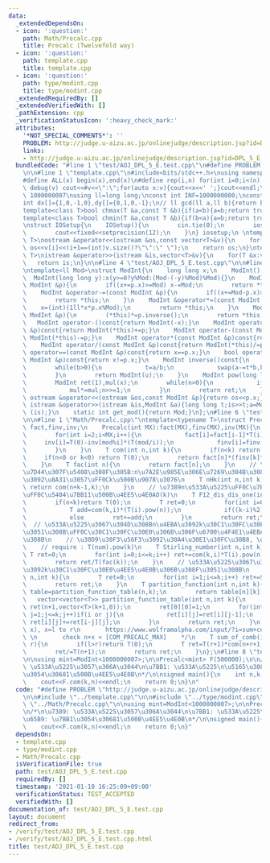 ```yaml
---
data:
  _extendedDependsOn:
  - icon: ':question:'
    path: Math/Precalc.cpp
    title: Precalc (Twelvefold way)
  - icon: ':question:'
    path: template.cpp
    title: template.cpp
  - icon: ':question:'
    path: type/modint.cpp
    title: type/modint.cpp
  _extendedRequiredBy: []
  _extendedVerifiedWith: []
  _pathExtension: cpp
  _verificationStatusIcon: ':heavy_check_mark:'
  attributes:
    '*NOT_SPECIAL_COMMENTS*': ''
    PROBLEM: http://judge.u-aizu.ac.jp/onlinejudge/description.jsp?id=DPL_5_E
    links:
    - http://judge.u-aizu.ac.jp/onlinejudge/description.jsp?id=DPL_5_E
  bundledCode: "#line 1 \"test/AOJ_DPL_5_E.test.cpp\"\n#define PROBLEM \"http://judge.u-aizu.ac.jp/onlinejudge/description.jsp?id=DPL_5_E\"\
    \n\n#line 1 \"template.cpp\"\n#include<bits/stdc++.h>\nusing namespace std;\n\
    #define ALL(x) begin(x),end(x)\n#define rep(i,n) for(int i=0;i<(n);i++)\n#define\
    \ debug(v) cout<<#v<<\":\";for(auto x:v){cout<<x<<' ';}cout<<endl;\n#define mod\
    \ 1000000007\nusing ll=long long;\nconst int INF=1000000000;\nconst ll LINF=1001002003004005006ll;\n\
    int dx[]={1,0,-1,0},dy[]={0,1,0,-1};\n// ll gcd(ll a,ll b){return b?gcd(b,a%b):a;}\n\
    template<class T>bool chmax(T &a,const T &b){if(a<b){a=b;return true;}return false;}\n\
    template<class T>bool chmin(T &a,const T &b){if(b<a){a=b;return true;}return false;}\n\
    \nstruct IOSetup{\n    IOSetup(){\n        cin.tie(0);\n        ios::sync_with_stdio(0);\n\
    \        cout<<fixed<<setprecision(12);\n    }\n} iosetup;\n \ntemplate<typename\
    \ T>\nostream &operator<<(ostream &os,const vector<T>&v){\n    for(int i=0;i<(int)v.size();i++)\
    \ os<<v[i]<<(i+1==(int)v.size()?\"\":\" \");\n    return os;\n}\ntemplate<typename\
    \ T>\nistream &operator>>(istream &is,vector<T>&v){\n    for(T &x:v)is>>x;\n \
    \   return is;\n}\n\n#line 4 \"test/AOJ_DPL_5_E.test.cpp\"\n\n#line 1 \"type/modint.cpp\"\
    \ntemplate<ll Mod>\nstruct ModInt{\n    long long x;\n    ModInt():x(0){}\n  \
    \  ModInt(long long y):x(y>=0?y%Mod:(Mod-(-y)%Mod)%Mod){}\n    ModInt &operator+=(const\
    \ ModInt &p){\n        if((x+=p.x)>=Mod) x-=Mod;\n        return *this;\n    }\n\
    \    ModInt &operator-=(const ModInt &p){\n        if((x+=Mod-p.x)>=Mod)x-=Mod;\n\
    \        return *this;\n    }\n    ModInt &operator*=(const ModInt &p){\n    \
    \    x=(int)(1ll*x*p.x%Mod);\n        return *this;\n    }\n    ModInt &operator/=(const\
    \ ModInt &p){\n        (*this)*=p.inverse();\n        return *this;\n    }\n \
    \   ModInt operator-()const{return ModInt(-x);}\n    ModInt operator+(const ModInt\
    \ &p)const{return ModInt(*this)+=p;}\n    ModInt operator-(const ModInt &p)const{return\
    \ ModInt(*this)-=p;}\n    ModInt operator*(const ModInt &p)const{return ModInt(*this)*=p;}\n\
    \    ModInt operator/(const ModInt &p)const{return ModInt(*this)/=p;}\n    bool\
    \ operator==(const ModInt &p)const{return x==p.x;}\n    bool operator!=(const\
    \ ModInt &p)const{return x!=p.x;}\n    ModInt inverse()const{\n        int a=x,b=Mod,u=1,v=0,t;\n\
    \        while(b>0){\n            t=a/b;\n            swap(a-=t*b,b);swap(u-=t*v,v);\n\
    \        }\n        return ModInt(u);\n    }\n    ModInt pow(long long n)const{\n\
    \        ModInt ret(1),mul(x);\n        while(n>0){\n            if(n&1) ret*=mul;\n\
    \            mul*=mul;n>>=1;\n        }\n        return ret;\n    }\n    friend\
    \ ostream &operator<<(ostream &os,const ModInt &p){return os<<p.x;}\n    friend\
    \ istream &operator>>(istream &is,ModInt &a){long long t;is>>t;a=ModInt<Mod>(t);return\
    \ (is);}\n    static int get_mod(){return Mod;}\n};\n#line 6 \"test/AOJ_DPL_5_E.test.cpp\"\
    \n\n#line 1 \"Math/Precalc.cpp\"\ntemplate<typename T>\nstruct Precalc{\n    vector<T>\
    \ fact,finv,inv;\n    Precalc(int MX):fact(MX),finv(MX),inv(MX){\n        fact[0]=T(1),fact[1]=T(1),finv[0]=T(1),finv[1]=T(1),inv[1]=T(1);\n\
    \        for(int i=2;i<MX;i++){\n            fact[i]=fact[i-1]*T(i);\n       \
    \     inv[i]=T(0)-inv[mod%i]*(T(mod/i));\n            finv[i]=finv[i-1]*inv[i];\n\
    \        }\n    }\n    T com(int n,int k){\n        if(n<k) return T(0);\n   \
    \     if(n<0 or k<0) return T(0);\n        return fact[n]*(finv[k]*finv[n-k]);\n\
    \    }\n    T fac(int n){\n        return fact[n];\n    }\n    // \u91CD\u8907\
    \u7D44\u307F\u5408\u308F\u305B:n\u7A2E\u985E\u306E\u7269\u304B\u3089\u91CD\u8907\
    \u3092\u8A31\u3057\uFF0Ck\u500B\u9078\u3076\n    T nHk(int n,int k){\n       \
    \ return com(n+k-1,k);\n    }\n    // \u7389n\u533A\u5225\uFF0C\u7BB1k\u533A\u5225\
    \uFF0C\u5404\u7BB11\u500B\u4EE5\u4E0AO(k)\n    T F12_dis_dis_one(int n,int k){\n\
    \        if(n<k)return T(0);\n        T ret=0;\n        for(int i=0;i<=k;i++){\n\
    \            T add=com(k,i)*(T(i).pow(n));\n            if((k-i)%2) ret-=add;\n\
    \            else        ret+=add;\n        }\n        return ret;\n    }\n  \
    \  // \u533A\u5225\u3067\u304D\u308Bn\u4EBA\u3092k\u30C1\u30FC\u30E0\u306B\u308F\
    \u3051\u308B\uFF0C\u30C1\u30FC\u30E0\u306B\u306F\u6700\u4F4E1\u4EBA\u5C5E\u3059\
    \u308B\n    // \u30D9\u30F3\u56F3\u3092\u30A4\u30E1\u30FC\u30B8, \u5305\u9664\n\
    \    // require : T(num).pow(k)\n    T Stirling_number(int n,int k){\n       \
    \ T ret=0;\n        for(int i=0;i<=k;i++) ret+=com(k,i)*T(i).pow(n)*((k-i)%2?(-1):1);\n\
    \        return ret/T(fac(k));\n    }\n    // \u533A\u5225\u3067\u304D\u308Bn\u4EBA\
    \u3092k\u30C1\u30FC\u30E0\u4EE5\u4E0B\u306B\u308F\u3051\u308B\n    T Bell_number(int\
    \ n,int k){\n        T ret=0;\n        for(int i=1;i<=k;i++) ret+=Stirling_number(n,i);\n\
    \        return ret;\n    }\n    T partition_function(int n,int k){\n        auto\
    \ table=partition_function_table(n,k);\n        return table[n][k];\n    }\n \
    \   vector<vector<T>> partition_function_table(int n,int k){\n        vector<vector<T>>\
    \ ret(n+1,vector<T>(k+1,0));\n        ret[0][0]=1;\n        for(int i=0;i<=n;i++)for(int\
    \ j=1;j<=k;j++)if(i or j){\n            ret[i][j]=ret[i][j-1];\n            if(i-j>=0)\
    \ ret[i][j]+=ret[i-j][j];\n        }\n        return ret;\n    }\n    /* sum combination(n+x,\
    \ x), x=l to r\n       https://www.wolframalpha.com/input/?i=sum+combination%28n%2Bx+%2Cx%29%2C+x%3Dl+to+r&lang=ja\
    \ \n       check n+x < [COM_PRECALC_MAX]    */\n    T sum_of_comb(int n,int l,int\
    \ r){\n        if(l>r)return T(0);\n        T ret=T(r+1)*com(n+r+1,r+1)-T(l)*com(l+n,l);\n\
    \        ret/=T(n+1);\n        return ret;\n    }\n};\n#line 8 \"test/AOJ_DPL_5_E.test.cpp\"\
    \n\nusing mint=ModInt<1000000007>;\n\nPrecalc<mint> F(500000);\n\n/*\n\u7389:\
    \ \u533A\u5225\u3057\u306A\u3044\n\u7BB1: \u533A\u5225\n\u5165\u308C\u65B9: \u7BB1\
    \u3054\u30681\u500B\u4EE5\u4E0B\n*/\n\nsigned main(){\n    int n,k;cin>>n>>k;\n\
    \    cout<<F.com(k,n)<<endl;\n    return 0;\n}\n"
  code: "#define PROBLEM \"http://judge.u-aizu.ac.jp/onlinejudge/description.jsp?id=DPL_5_E\"\
    \n\n#include \"../template.cpp\"\n\n#include \"../type/modint.cpp\"\n\n#include\
    \ \"../Math/Precalc.cpp\"\n\nusing mint=ModInt<1000000007>;\n\nPrecalc<mint> F(500000);\n\
    \n/*\n\u7389: \u533A\u5225\u3057\u306A\u3044\n\u7BB1: \u533A\u5225\n\u5165\u308C\
    \u65B9: \u7BB1\u3054\u30681\u500B\u4EE5\u4E0B\n*/\n\nsigned main(){\n    int n,k;cin>>n>>k;\n\
    \    cout<<F.com(k,n)<<endl;\n    return 0;\n}"
  dependsOn:
  - template.cpp
  - type/modint.cpp
  - Math/Precalc.cpp
  isVerificationFile: true
  path: test/AOJ_DPL_5_E.test.cpp
  requiredBy: []
  timestamp: '2021-01-10 16:25:09+09:00'
  verificationStatus: TEST_ACCEPTED
  verifiedWith: []
documentation_of: test/AOJ_DPL_5_E.test.cpp
layout: document
redirect_from:
- /verify/test/AOJ_DPL_5_E.test.cpp
- /verify/test/AOJ_DPL_5_E.test.cpp.html
title: test/AOJ_DPL_5_E.test.cpp
---
```

